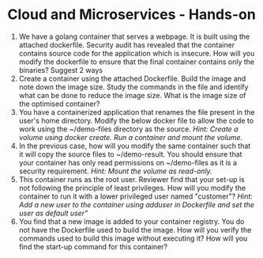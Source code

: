 # Cloud and Microservices - Hands-on

 1. We have a golang container that serves a webpage. It is built using
    the attached dockerfile. Security audit has revealed that the
    container contains source code for the application which is
    insecure. How will you modify the dockerfile to ensure that the
    final container contains only the binaries? Suggest 2 ways
 2. Create a container using the attached Dockerfile. Build the image and note down the image size. Study the commands in the file and identify what can be done to reduce the image size. What is the image size of the optimised container?
 3. You have a containerized application that renames the file present in the user's home directory. Modify the below docker file to allow the code to work using the ~/demo-files directory as the source.
*Hint: Create a volume using docker create. Run a container and mount the volume.*
 4. In the previous case, how will you modify the same container such that it will copy the source files to ~/demo-result. You should ensure that your container has only read permissions on ~/demo-files as it is a security requirement.
*Hint: Mount the volume as read-only.*
 5. This container runs as the root user. Reviewer find that your set-up is not following the principle of least privileges. How will you modify the container to run it with a lower privileged user named "customer"?
*Hint: Add a new user to the container using adduser in Dockerfile and set the user as default user"*
 6. You find that a new image is added to your container registry. You do not have the Dockerfile used to build the image. How will you verify the commands used to build this image without executing it? How will you find the start-up command for this container?
